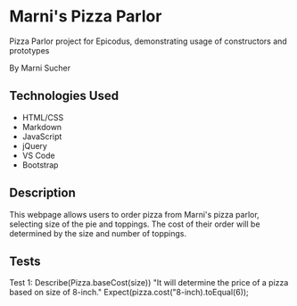 # Marni's Pizza Parlor
Pizza Parlor project for Epicodus, demonstrating usage of constructors and prototypes

By Marni Sucher

## Technologies Used
* HTML/CSS
* Markdown
* JavaScript
* jQuery
* VS Code
* Bootstrap

## Description

This webpage allows users to order pizza from Marni's pizza parlor, selecting size of the pie and toppings. The cost of their order will be determined by the size and number of toppings. 

## Tests

Test 1: Describe(Pizza.baseCost(size))
        "It will determine the price of a pizza based on size of 8-inch."
        Expect(pizza.cost("8-inch).toEqual(6));

